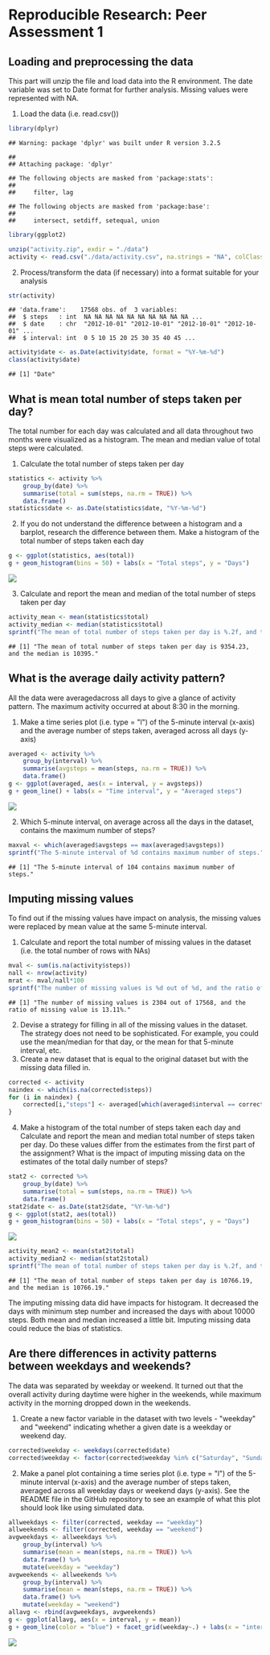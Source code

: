 # Reproducible Research: Peer Assessment 1


## Loading and preprocessing the data

This part will unzip the file and load data into the R environment. The date variable was set to Date format for further analysis. Missing values were represented with NA.

1. Load the data (i.e. read.csv())

```r
library(dplyr)
```

```
## Warning: package 'dplyr' was built under R version 3.2.5
```

```
## 
## Attaching package: 'dplyr'
```

```
## The following objects are masked from 'package:stats':
## 
##     filter, lag
```

```
## The following objects are masked from 'package:base':
## 
##     intersect, setdiff, setequal, union
```

```r
library(ggplot2)

unzip("activity.zip", exdir = "./data")
activity <- read.csv("./data/activity.csv", na.strings = "NA", colClasses = c("integer", "character", "integer"))
```

2. Process/transform the data (if necessary) into a format suitable for your analysis

```r
str(activity)
```

```
## 'data.frame':	17568 obs. of  3 variables:
##  $ steps   : int  NA NA NA NA NA NA NA NA NA NA ...
##  $ date    : chr  "2012-10-01" "2012-10-01" "2012-10-01" "2012-10-01" ...
##  $ interval: int  0 5 10 15 20 25 30 35 40 45 ...
```

```r
activity$date <- as.Date(activity$date, format = "%Y-%m-%d")
class(activity$date)
```

```
## [1] "Date"
```

## What is mean total number of steps taken per day?

The total number for each day was calculated and all data throughout two months were visualized as a histogram. The mean and median value of total steps were calculated.

1. Calculate the total number of steps taken per day

```r
statistics <- activity %>%
    group_by(date) %>% 
    summarise(total = sum(steps, na.rm = TRUE)) %>% 
    data.frame()
statistics$date <- as.Date(statistics$date, "%Y-%m-%d")
```

2. If you do not understand the difference between a histogram and a barplot, research the difference between them. Make a histogram of the total number of steps taken each day

```r
g <- ggplot(statistics, aes(total))
g + geom_histogram(bins = 50) + labs(x = "Total steps", y = "Days")
```

![](PA1_template_files/figure-html/unnamed-chunk-4-1.png)<!-- -->

3. Calculate and report the mean and median of the total number of steps taken per day

```r
activity_mean <- mean(statistics$total)
activity_median <- median(statistics$total)
sprintf("The mean of total number of steps taken per day is %.2f, and the median is %d.", activity_mean, activity_median)
```

```
## [1] "The mean of total number of steps taken per day is 9354.23, and the median is 10395."
```

## What is the average daily activity pattern?

All the data were averagedacross all days to give a glance of activity pattern. The maximum activity occurred at about 8:30 in the morning.

1. Make a time series plot (i.e. type = "l") of the 5-minute interval (x-axis) and the average number of steps taken, averaged across all days (y-axis)

```r
averaged <- activity %>%
    group_by(interval) %>% 
    summarise(avgsteps = mean(steps, na.rm = TRUE)) %>%
    data.frame()
g <- ggplot(averaged, aes(x = interval, y = avgsteps))
g + geom_line() + labs(x = "Time interval", y = "Averaged steps")
```

![](PA1_template_files/figure-html/unnamed-chunk-6-1.png)<!-- -->

2. Which 5-minute interval, on average across all the days in the dataset, contains the maximum number of steps?

```r
maxval <- which(averaged$avgsteps == max(averaged$avgsteps))
sprintf("The 5-minute interval of %d contains maximum number of steps.", maxval)
```

```
## [1] "The 5-minute interval of 104 contains maximum number of steps."
```

## Imputing missing values

To find out if the missing values have impact on analysis, the missing values were replaced by mean value at the same 5-minute interval.

1. Calculate and report the total number of missing values in the dataset (i.e. the total number of rows with NAs)

```r
mval <- sum(is.na(activity$steps))
nall <- nrow(activity)
mrat <- mval/nall*100
sprintf("The number of missing values is %d out of %d, and the ratio of missing value is %.2f%%.", mval, nall, mrat)
```

```
## [1] "The number of missing values is 2304 out of 17568, and the ratio of missing value is 13.11%."
```

2. Devise a strategy for filling in all of the missing values in the dataset. The strategy does not need to be sophisticated. For example, you could use the mean/median for that day, or the mean for that 5-minute interval, etc.
3. Create a new dataset that is equal to the original dataset but with the missing data filled in.

```r
corrected <- activity
naindex <- which(is.na(corrected$steps))
for (i in naindex) {
    corrected[i,"steps"] <- averaged[which(averaged$interval == corrected$interval[i]),"avgsteps"]
}
```

4. Make a histogram of the total number of steps taken each day and Calculate and report the mean and median total number of steps taken per day. Do these values differ from the estimates from the first part of the assignment? What is the impact of imputing missing data on the estimates of the total daily number of steps?

```r
stat2 <- corrected %>%
    group_by(date) %>% 
    summarise(total = sum(steps, na.rm = TRUE)) %>% 
    data.frame()
stat2$date <- as.Date(stat2$date, "%Y-%m-%d")
g <- ggplot(stat2, aes(total))
g + geom_histogram(bins = 50) + labs(x = "Total steps", y = "Days")
```

![](PA1_template_files/figure-html/unnamed-chunk-10-1.png)<!-- -->

```r
activity_mean2 <- mean(stat2$total)
activity_median2 <- median(stat2$total)
sprintf("The mean of total number of steps taken per day is %.2f, and the median is %.2f.", activity_mean2, activity_median2)
```

```
## [1] "The mean of total number of steps taken per day is 10766.19, and the median is 10766.19."
```
The imputing missing data did have impacts for histogram. It decreased the days with minimum step number and increased the days with about 10000 steps. Both mean and median increased a little bit. Imputing missing data could reduce the bias of statistics.

## Are there differences in activity patterns between weekdays and weekends?

The data was separated by weekday or weekend. It turned out that the overall activity during daytime were higher in the weekends, while maximum activity in the morning dropped down in the weekends.

1. Create a new factor variable in the dataset with two levels - "weekday" and "weekend" indicating whether a given date is a weekday or weekend day.

```r
corrected$weekday <- weekdays(corrected$date)
corrected$weekday <- factor(corrected$weekday %in% c("Saturday", "Sunday"), labels = c("weekday", "weekend"))
```

2. Make a panel plot containing a time series plot (i.e. type = "l") of the 5-minute interval (x-axis) and the average number of steps taken, averaged across all weekday days or weekend days (y-axis). See the README file in the GitHub repository to see an example of what this plot should look like using simulated data.

```r
allweekdays <- filter(corrected, weekday == "weekday")
allweekends <- filter(corrected, weekday == "weekend")
avgweekdays <- allweekdays %>%
    group_by(interval) %>%
    summarise(mean = mean(steps, na.rm = TRUE)) %>%
    data.frame() %>%
    mutate(weekday = "weekday")
avgweekends <- allweekends %>%
    group_by(interval) %>%
    summarise(mean = mean(steps, na.rm = TRUE)) %>%
    data.frame() %>%
    mutate(weekday = "weekend")
allavg <- rbind(avgweekdays, avgweekends)
g <- ggplot(allavg, aes(x = interval, y = mean))
g + geom_line(color = "blue") + facet_grid(weekday~.) + labs(x = "interval", y = "Averaged steps")
```

![](PA1_template_files/figure-html/unnamed-chunk-12-1.png)<!-- -->

